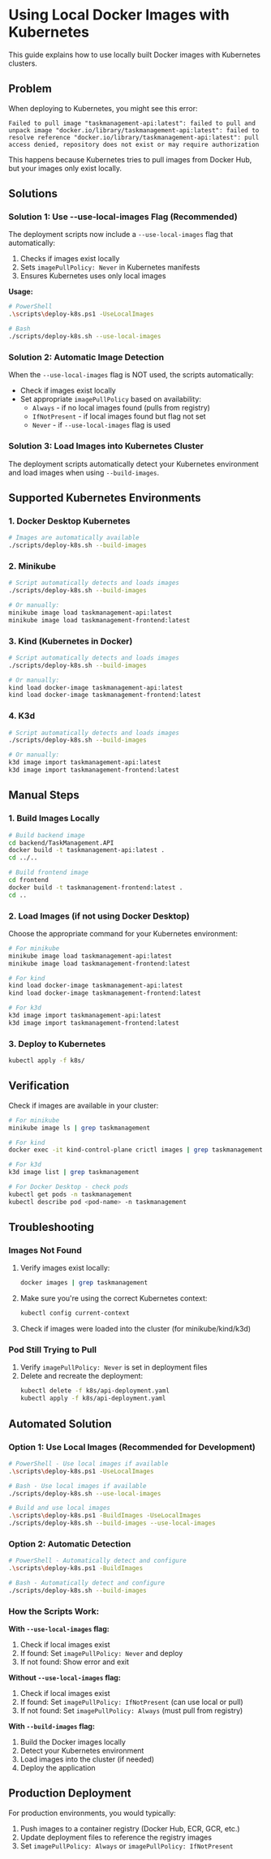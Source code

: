 # Using Local Docker Images with Kubernetes

This guide explains how to use locally built Docker images with Kubernetes clusters.

## Problem
When deploying to Kubernetes, you might see this error:
```
Failed to pull image "taskmanagement-api:latest": failed to pull and unpack image "docker.io/library/taskmanagement-api:latest": failed to resolve reference "docker.io/library/taskmanagement-api:latest": pull access denied, repository does not exist or may require authorization
```

This happens because Kubernetes tries to pull images from Docker Hub, but your images only exist locally.

## Solutions

### Solution 1: Use --use-local-images Flag (Recommended)

The deployment scripts now include a `--use-local-images` flag that automatically:
1. Checks if images exist locally
2. Sets `imagePullPolicy: Never` in Kubernetes manifests
3. Ensures Kubernetes uses only local images

**Usage:**
```bash
# PowerShell
.\scripts\deploy-k8s.ps1 -UseLocalImages

# Bash
./scripts/deploy-k8s.sh --use-local-images
```

### Solution 2: Automatic Image Detection

When the `--use-local-images` flag is NOT used, the scripts automatically:
- Check if images exist locally
- Set appropriate `imagePullPolicy` based on availability:
  - `Always` - if no local images found (pulls from registry)
  - `IfNotPresent` - if local images found but flag not set
  - `Never` - if `--use-local-images` flag is used

### Solution 3: Load Images into Kubernetes Cluster

The deployment scripts automatically detect your Kubernetes environment and load images when using `--build-images`.

## Supported Kubernetes Environments

### 1. Docker Desktop Kubernetes
```bash
# Images are automatically available
./scripts/deploy-k8s.sh --build-images
```

### 2. Minikube
```bash
# Script automatically detects and loads images
./scripts/deploy-k8s.sh --build-images

# Or manually:
minikube image load taskmanagement-api:latest
minikube image load taskmanagement-frontend:latest
```

### 3. Kind (Kubernetes in Docker)
```bash
# Script automatically detects and loads images
./scripts/deploy-k8s.sh --build-images

# Or manually:
kind load docker-image taskmanagement-api:latest
kind load docker-image taskmanagement-frontend:latest
```

### 4. K3d
```bash
# Script automatically detects and loads images
./scripts/deploy-k8s.sh --build-images

# Or manually:
k3d image import taskmanagement-api:latest
k3d image import taskmanagement-frontend:latest
```

## Manual Steps

### 1. Build Images Locally
```bash
# Build backend image
cd backend/TaskManagement.API
docker build -t taskmanagement-api:latest .
cd ../..

# Build frontend image
cd frontend
docker build -t taskmanagement-frontend:latest .
cd ..
```

### 2. Load Images (if not using Docker Desktop)
Choose the appropriate command for your Kubernetes environment:

```bash
# For minikube
minikube image load taskmanagement-api:latest
minikube image load taskmanagement-frontend:latest

# For kind
kind load docker-image taskmanagement-api:latest
kind load docker-image taskmanagement-frontend:latest

# For k3d
k3d image import taskmanagement-api:latest
k3d image import taskmanagement-frontend:latest
```

### 3. Deploy to Kubernetes
```bash
kubectl apply -f k8s/
```

## Verification

Check if images are available in your cluster:

```bash
# For minikube
minikube image ls | grep taskmanagement

# For kind
docker exec -it kind-control-plane crictl images | grep taskmanagement

# For k3d
k3d image list | grep taskmanagement

# For Docker Desktop - check pods
kubectl get pods -n taskmanagement
kubectl describe pod <pod-name> -n taskmanagement
```

## Troubleshooting

### Images Not Found
1. Verify images exist locally:
   ```bash
   docker images | grep taskmanagement
   ```

2. Make sure you're using the correct Kubernetes context:
   ```bash
   kubectl config current-context
   ```

3. Check if images were loaded into the cluster (for minikube/kind/k3d)

### Pod Still Trying to Pull
1. Verify `imagePullPolicy: Never` is set in deployment files
2. Delete and recreate the deployment:
   ```bash
   kubectl delete -f k8s/api-deployment.yaml
   kubectl apply -f k8s/api-deployment.yaml
   ```

## Automated Solution

### Option 1: Use Local Images (Recommended for Development)

```bash
# PowerShell - Use local images if available
.\scripts\deploy-k8s.ps1 -UseLocalImages

# Bash - Use local images if available
./scripts/deploy-k8s.sh --use-local-images

# Build and use local images
.\scripts\deploy-k8s.ps1 -BuildImages -UseLocalImages
./scripts/deploy-k8s.sh --build-images --use-local-images
```

### Option 2: Automatic Detection

```bash
# PowerShell - Automatically detect and configure
.\scripts\deploy-k8s.ps1 -BuildImages

# Bash - Automatically detect and configure
./scripts/deploy-k8s.sh --build-images
```

### How the Scripts Work:

**With `--use-local-images` flag:**
1. Check if local images exist
2. If found: Set `imagePullPolicy: Never` and deploy
3. If not found: Show error and exit

**Without `--use-local-images` flag:**
1. Check if local images exist
2. If found: Set `imagePullPolicy: IfNotPresent` (can use local or pull)
3. If not found: Set `imagePullPolicy: Always` (must pull from registry)

**With `--build-images` flag:**
1. Build the Docker images locally
2. Detect your Kubernetes environment
3. Load images into the cluster (if needed)
4. Deploy the application

## Production Deployment

For production environments, you would typically:
1. Push images to a container registry (Docker Hub, ECR, GCR, etc.)
2. Update deployment files to reference the registry images
3. Set `imagePullPolicy: Always` or `imagePullPolicy: IfNotPresent`
